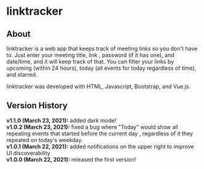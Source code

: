 # linktracker

## About

linktracker is a web app that keeps track of meeting links so you don't have to. Just enter your meeting title, link
, password (if it has one), and date/time, and it will keep track of that. You can filter your links by upcoming
 (within 24 hours), today (all events for today regardless of time), and starred.
 
linktracker was developed with HTML, Javascript, Bootstrap, and Vue.js.

## Version History
**v1.1.0 (March 23, 2021):** added dark mode!  
**v1.0.2 (March 23, 2021):** fixed a bug where "Today" would show all repeating events that started before the current
 day
, regardless of it they repeated on today's weekday.  
**v1.0.1 (March 22, 2021):** added notifications on the upper right to improve UI discoverability  
**v1.0.0 (March 22, 2021):** released the first version!

